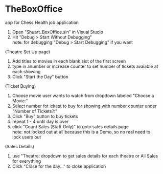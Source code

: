 # TheBoxOffice
app for Chess Health job application
<p>
<ol>
<li> Open "Shuart_BoxOffice.sln" in Visual Studio </li>
<li> Hit "Debug > Start Without Debugging" </li>
  note: for debugging "Debug > Start Debugging" if you want
</ol>
</p>
<p>
(Theatre Set Up page)
<ol>
<li> Add titles to movies in each blank slot of the first screen</li>
<li> type in anumber or increase counter to set number of tickets avaiable at each showing</li>
<li> Click "Start the Day" button</li>
</ol>
</p>
<p>
(Ticket Buying)
<ol>
<li>Choose movie user wants to watch from dropdown labeled "Choose a Movie:"</li>
<li>Select number fot ickest to buy for showing with number counter under "Number of Tickets?:"</li>
<li>Click "Buy" button to buy tickets</li>
<li>repeat 1 - 4 until day is over</li>
<li> click "Count Sales (Staff Only)" to goto sales details page</li>
  note: not locked out at all because this is a Demo, so no real need to lock users out
</ol>
</p>
<p>
(Sales Details)
<ol>
<li> use "Theatre: dropdown to get sales details for each theatre or All Sales for everything</li>
<li> Click "Close for the day..." to close application</li>
</ol>
</p>
